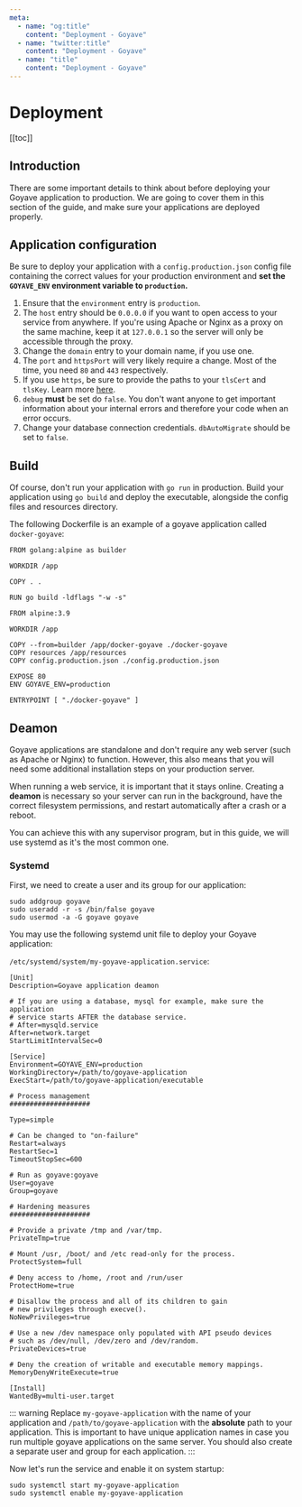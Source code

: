 ```yaml
---
meta:
  - name: "og:title"
    content: "Deployment - Goyave"
  - name: "twitter:title"
    content: "Deployment - Goyave"
  - name: "title"
    content: "Deployment - Goyave"
---
```


# Deployment

[[toc]]

## Introduction

There are some important details to think about before deploying your Goyave application to production. We are going to cover them in this section of the guide, and make sure your applications are deployed properly.

## Application configuration

Be sure to deploy your application with a `config.production.json` config file containing the correct values for your production environment and **set the `GOYAVE_ENV` environment variable to `production`.**

1. Ensure that the `environment` entry is `production`.
2. The `host` entry should be `0.0.0.0` if you want to open access to your service from anywhere. If you're using Apache or Nginx as a proxy on the same machine, keep it at `127.0.0.1` so the server will only be accessible through the proxy.
3. Change the `domain` entry to your domain name, if you use one.
4. The `port` and `httpsPort` will very likely require a change. Most of the time, you need `80` and `443` respectively.
5. If you use `https`, be sure to provide the paths to your `tlsCert` and `tlsKey`. Learn more [here](./configuration.html#setting-up-https).
6. `debug` **must** be set do `false`. You don't want anyone to get important information about your internal errors and therefore your code when an error occurs.
7. Change your database connection credentials. `dbAutoMigrate` should be set to `false`.

## Build

Of course, don't run your application with `go run` in production. Build your application using `go build` and deploy the executable, alongside the config files and resources directory.

The following Dockerfile is an example of a goyave application called `docker-goyave`:
``` docker
FROM golang:alpine as builder

WORKDIR /app

COPY . .

RUN go build -ldflags "-w -s"

FROM alpine:3.9

WORKDIR /app

COPY --from=builder /app/docker-goyave ./docker-goyave
COPY resources /app/resources
COPY config.production.json ./config.production.json

EXPOSE 80
ENV GOYAVE_ENV=production

ENTRYPOINT [ "./docker-goyave" ]
```

## Deamon

Goyave applications are standalone and don't require any web server (such as Apache or Nginx) to function. However, this also means that you will need some additional installation steps on your production server.

When running a web service, it is important that it stays online. Creating a **deamon** is necessary so your server can run in the background, have the correct filesystem permissions, and restart automatically after a crash or a reboot.

You can achieve this with any supervisor program, but in this guide, we will use systemd as it's the most common one.

### Systemd

First, we need to create a user and its group for our application:
```
sudo addgroup goyave
sudo useradd -r -s /bin/false goyave
sudo usermod -a -G goyave goyave
```

You may use the following systemd unit file to deploy your Goyave application:

`/etc/systemd/system/my-goyave-application.service`:
```
[Unit]
Description=Goyave application deamon

# If you are using a database, mysql for example, make sure the application
# service starts AFTER the database service.
# After=mysqld.service
After=network.target
StartLimitIntervalSec=0

[Service]
Environment=GOYAVE_ENV=production
WorkingDirectory=/path/to/goyave-application
ExecStart=/path/to/goyave-application/executable

# Process management
####################

Type=simple

# Can be changed to "on-failure"
Restart=always
RestartSec=1
TimeoutStopSec=600

# Run as goyave:goyave
User=goyave
Group=goyave

# Hardening measures
####################

# Provide a private /tmp and /var/tmp.
PrivateTmp=true

# Mount /usr, /boot/ and /etc read-only for the process.
ProtectSystem=full

# Deny access to /home, /root and /run/user
ProtectHome=true

# Disallow the process and all of its children to gain
# new privileges through execve().
NoNewPrivileges=true

# Use a new /dev namespace only populated with API pseudo devices
# such as /dev/null, /dev/zero and /dev/random.
PrivateDevices=true

# Deny the creation of writable and executable memory mappings.
MemoryDenyWriteExecute=true

[Install]
WantedBy=multi-user.target
```

::: warning
Replace `my-goyave-application` with the name of your application and `/path/to/goyave-application` with the **absolute** path to your application. This is important to have unique application names in case you run multiple goyave applications on the same server. You should also create a separate user and group for each application.
:::

Now let's run the service and enable it on system startup:
```
sudo systemctl start my-goyave-application
sudo systemctl enable my-goyave-application
```
